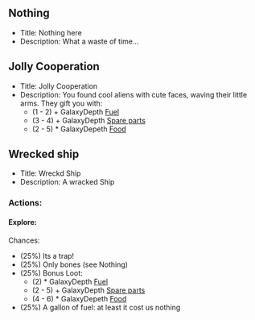 ## Nothing
- Title: Nothing here
- Description: What a waste of time...
## Jolly Cooperation
- Title: Jolly Cooperation
- Description: You found cool aliens with cute faces, waving their little arms. They gift you with: 
	- (1 - 2) + GalaxyDepth [Fuel](Resources_Fuel.md)
	- (3 - 4) + GalaxyDepth [Spare parts](Resorces_SpareParts.md)
	- (2 - 5) * GalaxyDepeth [Food](Resources_food.md)
## Wrecked ship
- Title: Wreckd Ship
- Description: A wracked Ship
### Actions: 
#### Explore:
Chances:
- (25%) Its a trap!
- (25%) Only bones (see Nothing)
- (25%) Bonus Loot:
	- (2) * GalaxyDepth [Fuel](Resources_Fuel.md)
	- (2 - 5) + GalaxyDepth [Spare parts](Resorces_SpareParts.md)
	- (4 - 6) * GalaxyDepeth [Food](Resources_food.md)
- (25%) A gallon of fuel: at least it cost us nothing
 